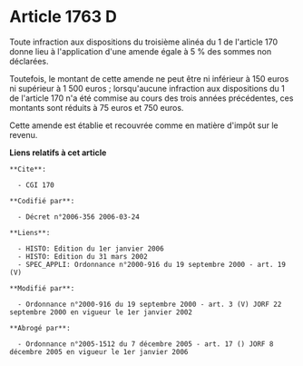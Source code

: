 # Article 1763 D

Toute infraction aux dispositions du troisième alinéa du 1 de l'article 170 donne lieu à l'application d'une amende égale à 5
% des sommes non déclarées.

Toutefois, le montant de cette amende ne peut être ni inférieur à 150 euros ni supérieur à 1 500 euros ; lorsqu'aucune
infraction aux dispositions du 1 de l'article 170 n'a été commise au cours des trois années précédentes, ces montants sont
réduits à 75 euros et 750 euros.

Cette amende est établie et recouvrée comme en matière d'impôt sur le revenu.

**Liens relatifs à cet article**

	**Cite**:

	  - CGI 170

	**Codifié par**:

	  - Décret n°2006-356 2006-03-24

	**Liens**:

	  - HISTO: Edition du 1er janvier 2006
	  - HISTO: Edition du 31 mars 2002
	  - SPEC_APPLI: Ordonnance n°2000-916 du 19 septembre 2000 - art. 19 (V)

	**Modifié par**:

	  - Ordonnance n°2000-916 du 19 septembre 2000 - art. 3 (V) JORF 22 septembre 2000 en vigueur le 1er janvier 2002

	**Abrogé par**:

	  - Ordonnance n°2005-1512 du 7 décembre 2005 - art. 17 () JORF 8 décembre 2005 en vigueur le 1er janvier 2006
